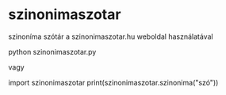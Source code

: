 # szinonimaszotar
szinoníma szótár a szinonimaszotar.hu weboldal használatával

python szinonimaszotar.py

vagy

import szinonimaszotar
print(szinonimaszotar.szinonima("szó"))
